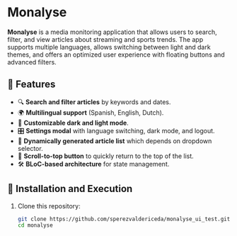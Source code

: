# Monalyse

**Monalyse** is a media monitoring application that allows users to search, filter, and view articles about streaming and sports trends. The app supports multiple languages, allows switching between light and dark themes, and offers an optimized user experience with floating buttons and advanced filters.

## 📌 Features

- 🔍 **Search and filter articles** by keywords and dates.
- 🌍 **Multilingual support** (Spanish, English, Dutch).
- 🌙 **Customizable dark and light mode**.
- 🎛️ **Settings modal** with language switching, dark mode, and logout.
- 📜 **Dynamically generated article list** which depends on dropdown selector.
- 🔄 **Scroll-to-top button** to quickly return to the top of the list.
- 🛠 **BLoC-based architecture** for state management.

## 🚀 Installation and Execution

1. Clone this repository:

   ```sh
   git clone https://github.com/sperezvaldericeda/monalyse_ui_test.git
   cd monalyse
